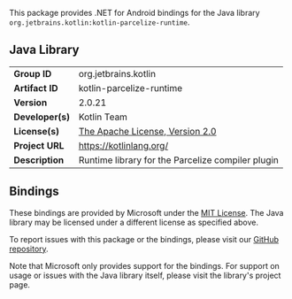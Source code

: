 This package provides .NET for Android bindings for the Java library `org.jetbrains.kotlin:kotlin-parcelize-runtime`.

## Java Library

| | |
|-|-|
| **Group ID** | org.jetbrains.kotlin |
| **Artifact ID** | kotlin-parcelize-runtime |
| **Version** | 2.0.21 |
| **Developer(s)** | Kotlin Team |
| **License(s)** | [The Apache License, Version 2.0](http://www.apache.org/licenses/LICENSE-2.0.txt) |
| **Project URL** | https://kotlinlang.org/ |
| **Description** | Runtime library for the Parcelize compiler plugin |

## Bindings

These bindings are provided by Microsoft under the [MIT License](https://opensource.org/licenses/MIT). The Java
library may be licensed under a different license as specified above.

To report issues with this package or the bindings, please visit our [GitHub repository](https://aka.ms/android-libraries).

Note that Microsoft only provides support for the bindings. For support on
usage or issues with the Java library itself, please visit the library's project page.
